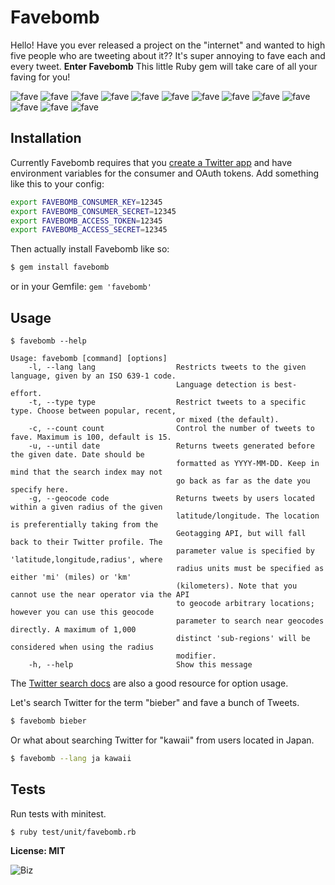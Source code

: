 # Favebomb

Hello! Have you ever released a project on the "internet" and wanted to high five people who are tweeting about it?? It's super annoying to fave each and every tweet. **Enter Favebomb** This little Ruby gem will take care of all your faving for you!

![fave](http://cl.ly/image/3W47042i2L0V/Screen%20Shot%202013-02-19%20at%203.20.30%20PM.png) ![fave](http://cl.ly/image/3W47042i2L0V/Screen%20Shot%202013-02-19%20at%203.20.30%20PM.png) ![fave](http://cl.ly/image/3W47042i2L0V/Screen%20Shot%202013-02-19%20at%203.20.30%20PM.png) ![fave](http://cl.ly/image/3W47042i2L0V/Screen%20Shot%202013-02-19%20at%203.20.30%20PM.png) ![fave](http://cl.ly/image/3W47042i2L0V/Screen%20Shot%202013-02-19%20at%203.20.30%20PM.png) ![fave](http://cl.ly/image/3W47042i2L0V/Screen%20Shot%202013-02-19%20at%203.20.30%20PM.png) ![fave](http://cl.ly/image/3W47042i2L0V/Screen%20Shot%202013-02-19%20at%203.20.30%20PM.png) ![fave](http://cl.ly/image/3W47042i2L0V/Screen%20Shot%202013-02-19%20at%203.20.30%20PM.png) ![fave](http://cl.ly/image/3W47042i2L0V/Screen%20Shot%202013-02-19%20at%203.20.30%20PM.png) ![fave](http://cl.ly/image/3W47042i2L0V/Screen%20Shot%202013-02-19%20at%203.20.30%20PM.png) ![fave](http://cl.ly/image/3W47042i2L0V/Screen%20Shot%202013-02-19%20at%203.20.30%20PM.png) ![fave](http://cl.ly/image/3W47042i2L0V/Screen%20Shot%202013-02-19%20at%203.20.30%20PM.png) ![fave](http://cl.ly/image/3W47042i2L0V/Screen%20Shot%202013-02-19%20at%203.20.30%20PM.png) 

## Installation

Currently Favebomb requires that you [create a Twitter app](https://dev.twitter.com/apps/new) and have environment variables for the consumer and OAuth tokens. Add something like this to your config:

``` bash
export FAVEBOMB_CONSUMER_KEY=12345
export FAVEBOMB_CONSUMER_SECRET=12345
export FAVEBOMB_ACCESS_TOKEN=12345
export FAVEBOMB_ACCESS_SECRET=12345
```

Then actually install Favebomb like so:

``` bash
$ gem install favebomb
```
or in your Gemfile: `gem 'favebomb'`

## Usage

```
$ favebomb --help

Usage: favebomb [command] [options]
    -l, --lang lang                  Restricts tweets to the given language, given by an ISO 639-1 code.
                                     Language detection is best-effort.
    -t, --type type                  Restrict tweets to a specific type. Choose between popular, recent,
                                     or mixed (the default).
    -c, --count count                Control the number of tweets to fave. Maximum is 100, default is 15.
    -u, --until date                 Returns tweets generated before the given date. Date should be
                                     formatted as YYYY-MM-DD. Keep in mind that the search index may not
                                     go back as far as the date you specify here.
    -g, --geocode code               Returns tweets by users located within a given radius of the given
                                     latitude/longitude. The location is preferentially taking from the
                                     Geotagging API, but will fall back to their Twitter profile. The
                                     parameter value is specified by 'latitude,longitude,radius', where
                                     radius units must be specified as either 'mi' (miles) or 'km'
                                     (kilometers). Note that you cannot use the near operator via the API
                                     to geocode arbitrary locations; however you can use this geocode
                                     parameter to search near geocodes directly. A maximum of 1,000
                                     distinct 'sub-regions' will be considered when using the radius
                                     modifier.
    -h, --help                       Show this message

```

The [Twitter search docs](https://dev.twitter.com/docs/api/1.1/get/search/tweets) are also a good resource for option usage.

Let's search Twitter for the term "bieber" and fave a bunch of Tweets.

``` bash
$ favebomb bieber
```

Or what about searching Twitter for "kawaii" from users located in Japan.

``` bash
$ favebomb --lang ja kawaii
```

## Tests

Run tests with minitest.

```
$ ruby test/unit/favebomb.rb
```

**License: MIT**

![Biz](http://cl.ly/image/0y3G3Q2W3J3A/Screen%20Shot%202013-02-19%20at%203.16.09%20PM.png!)

